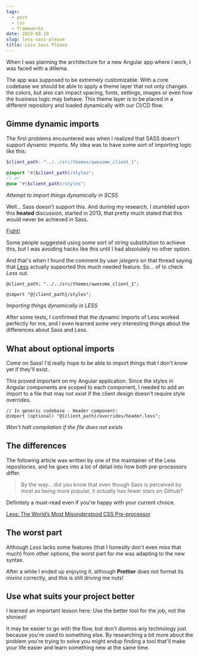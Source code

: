 ```yaml
---
tags:
  - post
  - css
  - frameworks
date: 2019-08-10
slug: less-sass-please
title: Less Sass Please
---
```


When I was planning the architecture for a new Angular app where I work, I was faced with a dillema.

The app was supposed to be extremely customizable. With a core codebase we should be able to apply a theme layer that not only changes the colors, but also can impact spacing, fonts, settings, images or even how the business logic may behave. This theme layer is to be placed in a different repository and loaded dynamically with our CI/CD flow.

## Gimme dynamic imports

The first problems encountered was when I realized that SASS doesn't support dynamic imports. My idea was to have some sort of importing logic like this:

```scss
$client_path: "../../src/themes/awesome_client_1";

@import "#{$client_path}/styles";
// or
@use "#{$client_path}/styles";
```

_Attempt to import things dynamically in SCSS_

Well... Sass doesn't support this. And during my research, I stumbled upon this **heated** discussion, started in 2013, that pretty much stated that this would never be achieved in Sass.

[Fight!](https://github.com/sass/sass/issues/739)

Some people suggested using some sort of string substitution to achieve this, but I was avoiding hacks like this until I had absolutely no other option.

And that's when I found the comment by user _jslegers_ on that thread saying that [Less](http://www.lesscss.org) actually supported this much needed feature. So... of to check _Less_ out.

```less
@client_path: "../../src/themes/awesome_client_1";

@import "@{client_path}/styles";
```

_Importing things dynamically in LESS_

After some tests, I confirmed that the dynamic imports of Less worked perfectly for me, and I even learned some very interesting things about the differences about Sass and Less.

## What about optional imports

Come on Sass! I'd really hope to be able to import things that I don't know yet if they'll exist.

This proved important on my Angular application. Since the styles in Angular components are scoped to each component, I needed to add an import to a file that may not exist if the client design doesn't require style overrides.

```less
// In generic codebase - Header component:
@import (optional) "@{client_path}/overrides/header.less";
```

_Won't halt compilation if the file does not exists_

## The differences

The following article was written by one of the maintainer of the Less repositories, and he goes into a lot of detail into how both pre-processors differ.

> By the way... did you know that even though Sass is perceived by most as being more popular, it actually has fewer stars on Github?

Definitely a must-read even if you're happy with your current choice.

[Less: The World’s Most Misunderstood
CSS Pre-processor](https://getcrunch.co/2015/10/08/less-the-worlds-most-misunderstood-css-pre-processor/)

## The worst part

Although _Less_ lacks some features (that I honestly don't even miss that much) from other options, the worst part for me was adapting to the new syntax.

After a while I ended up enjoying it, although **Prettier** does not format its _mixins_ correctly, and this is still driving me nuts!

## Use what suits your project better

I learned an important lesson here: Use the better tool for the job, not the shiniest!

It may be easier to go with the flow, but don't dismiss any technology just because you're used to something else. By researching a bit more about the problem you're trying to solve you might endup finding a tool that'll make your life easier and learn something new at the same time.
